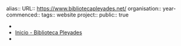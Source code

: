 alias::
URL:: https://www.bibliotecapleyades.net/
organisation::
year-commenced::
tags:: website
project::
public:: true

-
- [Inicio - Biblioteca Pleyades](https://www.bibliotecapleyades.net/)
-